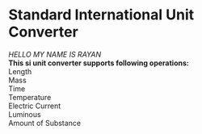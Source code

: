 # Standard International Unit Converter
_HELLO MY NAME IS RAYAN_  
**This si unit converter supports following operations:**\
Length\
Mass\
Time\
Temperature\
Electric Current\
Luminous\
Amount of Substance

